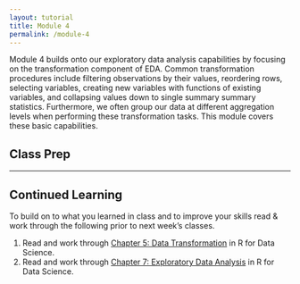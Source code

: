```yaml
---
layout: tutorial
title: Module 4
permalink: /module-4
---
```


Module 4 builds onto our exploratory data analysis capabilities by focusing on the transformation component of EDA. Common transformation procedures include filtering observations by their values, reordering rows, selecting variables, creating new variables with functions of existing variables, and collapsing values down to single summary summary statistics. Furthermore, we often group our data at different aggregation levels when performing these transformation tasks.  This module covers these basic capabilities.

## Class Prep

<hr>

## Continued Learning

To build on to what you learned in class and to improve your skills read & work through the following prior to next week’s classes.

1. Read and work through [Chapter 5: Data Transformation](http://r4ds.had.co.nz/transform.html) in R for Data Science.
2. Read and work through [Chapter 7: Exploratory Data Analysis](http://r4ds.had.co.nz/exploratory-data-analysis.html) in R for Data Science. 


